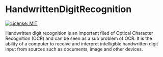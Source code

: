 # HandwrittenDigitRecognition

[![License: MIT](https://img.shields.io/badge/License-MIT-yellow.svg)](https://github.com/sivaabhishek/HandwrittenDigitRecognition/blob/master/LICENSE)

Handwritten digit recognition is an important filed of Optical Character Recognition
(OCR) and can be seen as a sub problem of OCR. It is the ability of a computer to
receive and interpret intelligible handwritten digit input from sources such as
documents, image and other devices. 


